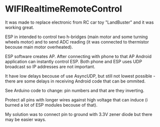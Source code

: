 # WIFIRealtimeRemoteControl

It was made to replace electronic from RC car toy "LandBuster" and it was working great.

ESP in intended to control two h-bridges (main motor and some turning wheels motor) and to send ADC reading (it was connected to thermistor becouse main motor overheated).

ESP software creates AP. After connecting with phone to that AP Android application can instantly control ESP. Both phone and ESP uses UDP broadcast so IP addresses are not important.

It have low delays becouse of use AsyncUDP, but still not lowest possible - there are some delays in receiving Android code that can be ommited.

See Arduino code to change: pin numbers and that are they inverting. 

Protect all pins with longer wires against high voltage that can induce (i burned a lot of ESP modules becouse of that). 

My solution was to connect pin to ground with 3.3V zener diode but there may be easier ways.

